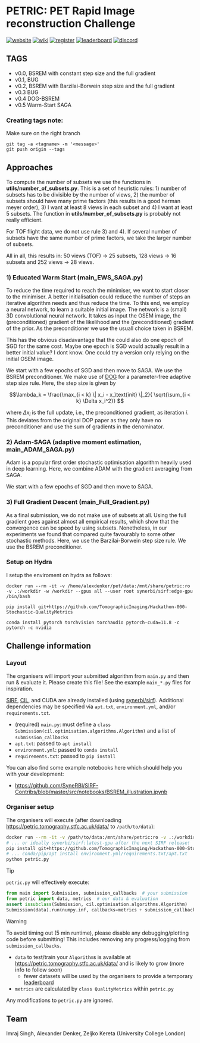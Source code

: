 # PETRIC: PET Rapid Image reconstruction Challenge

[![website](https://img.shields.io/badge/announcement-website-purple?logo=workplace&logoColor=white)](https://www.ccpsynerbi.ac.uk/events/petric/)
[![wiki](https://img.shields.io/badge/details-wiki-blue?logo=googledocs&logoColor=white)](https://github.com/SyneRBI/PETRIC/wiki)
[![register](https://img.shields.io/badge/participate-register-green?logo=ticktick&logoColor=white)](https://github.com/SyneRBI/PETRIC/issues/new/choose)
[![leaderboard](https://img.shields.io/badge/rankings-leaderboard-orange?logo=tensorflow&logoColor=white)](https://petric.tomography.stfc.ac.uk/leaderboard)
[![discord](https://img.shields.io/badge/chat-discord-blue?logo=discord&logoColor=white)](https://discord.gg/Ayd72Aa4ry)


## TAGS
- v0.0, BSREM with constant step size and the full gradient
- v0.1, BUG
- v0.2, BSREM with Barzilai-Borwein step size and the full gradient 
- v0.3 BUG
- v0.4 DOG-BSREM
- v0.5 Warm-Start SAGA

### Creating tags note:

Make sure on the right branch


```
git tag -a <tagname> -m '<message>'
git push origin --tags
```

## Approaches
To compute the number of subsets we use the functions in **utils/number_of_subsets.py**. This is a set of heuristic rules: 1) number of subsets has to be divisible by the number of views, 2) the number of subsets should have many prime factors (this results in a good herman meyer order), 3) I want at least 8 views in each subset and 4) I want at least 5 subsets. The function in **utils/number_of_subsets.py** is probably not really efficient. 

For TOF flight data, we do not use rule 3) and 4). If several number of subsets have the same number of prime factors, we take the larger number of subsets. 

All in all, this results in: 50 views (TOF) -> 25 subsets, 128 views -> 16 subsets and 252 views -> 28 views.


### 1) Educated Warm Start (main_EWS_SAGA.py)

To reduce the time required to reach the minimiser, we want to start closer to the minimiser. A better initialisation could reduce the number of steps an iterative algorithm needs and thus reduce the time. To this end, we employ a neural network, to learn a suitable initial image. The network is a (small) 3D convolutional neural network. It takes as input the OSEM image, the (preconditioned) gradient of the likelihood and the (preconditioned) gradient of the prior. As the preconditioner we use the usuall choice taken in BSREM.  

This has the obvious disadavantage that the could also do one epoch of SGD for the same cost. Maybe one epoch is SGD would actually result in a better initial value? I dont know. One could try a version only relying on the initial OSEM image. 

We start with a few epochs of SGD and then move to SAGA. We use the BSREM preconditioner. We make use of [DOG](https://arxiv.org/abs/2302.12022) for a parameter-free adaptive step size rule. Here, the step size is given by 

$$\lambda_k = \frac{\max_{i < k} \| x_i - x_\text{init} \|_2}{ \sqrt{\sum_{i < k} \Delta x_i^2}} $$

where $\Delta x_i$ is the full update, i.e., the preconditioned gradient, as iteration $i$. This deviates from the original DOP paper as they only have no preconditioner and use the sum of gradients in the denominator. 

### 2) Adam-SAGA (adaptive moment estimation, main_ADAM_SAGA.py)

Adam is a popular first order stochastic optimisation algorithm heavily used in deep learning. Here, we combine ADAM with the gradient averaging from SAGA. 

We start with a few epochs of SGD and then move to SAGA. 


### 3) Full Gradient Descent (main_Full_Gradient.py)

As a final submission, we do not make use of subsets at all. Using the full gradient goes against almost all empirical results, which show that the convergence can be speed by using subsets. Nonetheless, in our experiments we found that compared quite favourably to some other stochastic methods. Here, we use the Barzilai-Borwein step size rule. We use the BSREM preconditioner.


### Setup on Hydra

I setup the enviroment on hydra as follows:

```
docker run --rm -it -v /home/alexdenker/pet/data:/mnt/share/petric:ro -v .:/workdir -w /workdir --gpus all --user root synerbi/sirf:edge-gpu /bin/bash 

pip install git+https://github.com/TomographicImaging/Hackathon-000-Stochastic-QualityMetrics

conda install pytorch torchvision torchaudio pytorch-cuda=11.8 -c pytorch -c nvidia
```


## Challenge information

### Layout

The organisers will import your submitted algorithm from `main.py` and then run & evaluate it.
Please create this file! See the example `main_*.py` files for inspiration.

[SIRF](https://github.com/SyneRBI/SIRF), [CIL](https://github.com/TomographicImaging/CIL), and CUDA are already installed (using [synerbi/sirf](https://github.com/synerbi/SIRF-SuperBuild/pkgs/container/sirf)).
Additional dependencies may be specified via `apt.txt`, `environment.yml`, and/or `requirements.txt`.

- (required) `main.py`: must define a `class Submission(cil.optimisation.algorithms.Algorithm)` and a list of `submission_callbacks`
- `apt.txt`: passed to `apt install`
- `environment.yml`: passed to `conda install`
- `requirements.txt`: passed to `pip install`

You can also find some example notebooks here which should help you with your development:
- https://github.com/SyneRBI/SIRF-Contribs/blob/master/src/notebooks/BSREM_illustration.ipynb

### Organiser setup

The organisers will execute (after downloading https://petric.tomography.stfc.ac.uk/data/ to `/path/to/data`):

```sh
docker run --rm -it -v /path/to/data:/mnt/share/petric:ro -v .:/workdir -w /workdir --gpus all synerbi/sirf:edge-gpu /bin/bash
# ... or ideally synerbi/sirf:latest-gpu after the next SIRF release!
pip install git+https://github.com/TomographicImaging/Hackathon-000-Stochastic-QualityMetrics
# ... conda/pip/apt install environment.yml/requirements.txt/apt.txt
python petric.py
```

> [!TIP]
> `petric.py` will effectively execute:
>
> ```python
> from main import Submission, submission_callbacks  # your submission
> from petric import data, metrics  # our data & evaluation
> assert issubclass(Submission, cil.optimisation.algorithms.Algorithm)
> Submission(data).run(numpy.inf, callbacks=metrics + submission_callbacks)
> ```

<!-- br -->

> [!WARNING]
> To avoid timing out (5 min runtime), please disable any debugging/plotting code before submitting!
> This includes removing any progress/logging from `submission_callbacks`.

- `data` to test/train your `Algorithm`s is available at https://petric.tomography.stfc.ac.uk/data/ and is likely to grow (more info to follow soon)
  + fewer datasets will be used by the organisers to provide a temporary [leaderboard](https://petric.tomography.stfc.ac.uk/leaderboard)
- `metrics` are calculated by `class QualityMetrics` within `petric.py`

Any modifications to `petric.py` are ignored.


## Team

Imraj Singh, Alexander Denker, Zeljko Kereta (University College London)